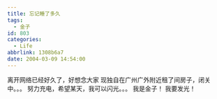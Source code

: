 ```yaml
---
title: 忘记睡了多久
tags:
  - 金子
id: 803
categories:
  - Life
abbrlink: 1308b6a7
date: 2004-03-09 14:54:00
---
```

离开网络已经好久了，好想念大家
现独自在广州广外附近租了间房子，闭关中。。。
努力充电，希望某天，我可以闪光。。。
我是金子！
我要发光！